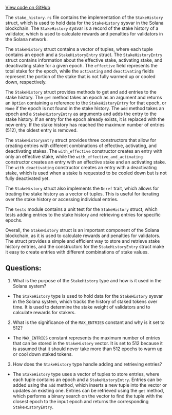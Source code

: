 
[View code on GitHub](https://github.com/solana-labs/solana/blob/master/sdk/program/src/stake_history.rs)

The `stake_history.rs` file contains the implementation of the `StakeHistory` struct, which is used to hold data for the `StakeHistory` sysvar in the Solana blockchain. The `StakeHistory` sysvar is a record of the stake history of a validator, which is used to calculate rewards and penalties for validators in the Solana network.

The `StakeHistory` struct contains a vector of tuples, where each tuple contains an epoch and a `StakeHistoryEntry` struct. The `StakeHistoryEntry` struct contains information about the effective stake, activating stake, and deactivating stake for a given epoch. The `effective` field represents the total stake for the epoch, while the `activating` and `deactivating` fields represent the portion of the stake that is not fully warmed up or cooled down, respectively.

The `StakeHistory` struct provides methods to get and add entries to the stake history. The `get` method takes an epoch as an argument and returns an `Option` containing a reference to the `StakeHistoryEntry` for that epoch, or `None` if the epoch is not found in the stake history. The `add` method takes an epoch and a `StakeHistoryEntry` as arguments and adds the entry to the stake history. If an entry for the epoch already exists, it is replaced with the new entry. If the stake history has reached the maximum number of entries (512), the oldest entry is removed.

The `StakeHistoryEntry` struct provides three constructors that allow for creating entries with different combinations of effective, activating, and deactivating stakes. The `with_effective` constructor creates an entry with only an effective stake, while the `with_effective_and_activating` constructor creates an entry with an effective stake and an activating stake. The `with_deactivating` constructor creates an entry with a deactivating stake, which is used when a stake is requested to be cooled down but is not fully deactivated yet.

The `StakeHistory` struct also implements the `Deref` trait, which allows for treating the stake history as a vector of tuples. This is useful for iterating over the stake history or accessing individual entries.

The `tests` module contains a unit test for the `StakeHistory` struct, which tests adding entries to the stake history and retrieving entries for specific epochs.

Overall, the `StakeHistory` struct is an important component of the Solana blockchain, as it is used to calculate rewards and penalties for validators. The struct provides a simple and efficient way to store and retrieve stake history entries, and the constructors for the `StakeHistoryEntry` struct make it easy to create entries with different combinations of stake values.
## Questions: 
 1. What is the purpose of the `StakeHistory` type and how is it used in the Solana system?
- The `StakeHistory` type is used to hold data for the `StakeHistory` sysvar in the Solana system, which tracks the history of staked tokens over time. It is used to determine the stake weight of validators and to calculate rewards for stakers.

2. What is the significance of the `MAX_ENTRIES` constant and why is it set to 512?
- The `MAX_ENTRIES` constant represents the maximum number of entries that can be stored in the `StakeHistory` vector. It is set to 512 because it is assumed that it should never take more than 512 epochs to warm up or cool down staked tokens.

3. How does the `StakeHistory` type handle adding and retrieving entries?
- The `StakeHistory` type uses a vector of tuples to store entries, where each tuple contains an epoch and a `StakeHistoryEntry`. Entries can be added using the `add` method, which inserts a new tuple into the vector or updates an existing one. Entries can be retrieved using the `get` method, which performs a binary search on the vector to find the tuple with the closest epoch to the input epoch and returns the corresponding `StakeHistoryEntry`.